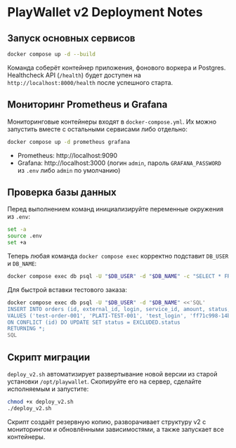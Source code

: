 # PlayWallet v2 Deployment Notes

## Запуск основных сервисов

```bash
docker compose up -d --build
```

Команда соберёт контейнер приложения, фонового воркера и Postgres. Healthcheck API (`/health`) будет доступен на `http://localhost:8000/health` после успешного старта.

## Мониторинг Prometheus и Grafana

Мониторинговые контейнеры входят в `docker-compose.yml`. Их можно запустить вместе с остальными сервисами либо отдельно:

```bash
docker compose up -d prometheus grafana
```

- Prometheus: http://localhost:9090
- Grafana: http://localhost:3000 (логин `admin`, пароль `GRAFANA_PASSWORD` из `.env` либо `admin` по умолчанию)

## Проверка базы данных

Перед выполнением команд инициализируйте переменные окружения из `.env`:

```bash
set -a
source .env
set +a
```

Теперь любая команда `docker compose exec` корректно подставит `DB_USER` и `DB_NAME`:

```bash
docker compose exec db psql -U "$DB_USER" -d "$DB_NAME" -c "SELECT * FROM orders LIMIT 5;"
```

Для быстрой вставки тестового заказа:

```bash
docker compose exec db psql -U "$DB_USER" -d "$DB_NAME" <<'SQL'
INSERT INTO orders (id, external_id, login, service_id, amount, status, created_datetime)
VALUES ('test-order-001', 'PLATI-TEST-001', 'test_login', 'ff71c998-14be-4e3d-8ad3-0ffc8357265b', 1.23, 'created', NOW())
ON CONFLICT (id) DO UPDATE SET status = EXCLUDED.status
RETURNING *;
SQL
```

## Скрипт миграции

`deploy_v2.sh` автоматизирует развертывание новой версии из старой установки `/opt/playwallet`. Скопируйте его на сервер, сделайте исполняемым и запустите:

```bash
chmod +x deploy_v2.sh
./deploy_v2.sh
```

Скрипт создаёт резервную копию, разворачивает структуру v2 с мониторингом и обновлёнными зависимостями, а также запускает все контейнеры.

